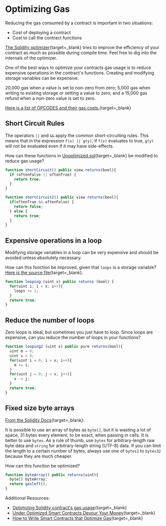 # Optimizing Gas

Reducing the gas consumed by a contract is important in two situations:

- Cost of deploying a contract
- Cost to call the contract functions

[The Solidity optimizer](https://solidity.readthedocs.io/en/v0.7.1/internals/optimiser.html){target=\_blank} tries to improve the efficiency of your contract as much as possible during compile time. Feel free to dig into the internals of the optimizer.

One of the best ways to optimize your contracts gas usage is to reduce expensive operations in the contract's functions. Creating and modifying storage variables can be expensive.

20,000 gas when a value is set to non-zero from zero; 5,000 gas when writing to existing storage or setting a value to zero; and a 15,000 gas refund when a non-zero value is set to zero.

[Here is a list of OPCODES and their gas costs.](https://docs.google.com/spreadsheets/d/1n6mRqkBz3iWcOlRem_mO09GtSKEKrAsfO7Frgx18pNU/edit#gid=0){target=\_blank}

## Short Circuit Rules

The operators `||` and `&&` apply the common short-circuiting rules. This means that in the expression `f(x) || g(y)`, if `f(x)` evaluates to true, `g(y)` will not be evaluated even if it may have side-effects.

How can these functions in [Unoptimized.sol](https://gist.github.com/ConsenSys-Academy/a61670fd8796d73d8b4b7d5935f9e714){target=\_blank} be modified to reduce gas usage?

```javascript
function shortCircuit() public view returns(bool){
  if (oftenFalse || oftenTrue) {
    return true;
  }
}

function shortCircuit2() public view returns(bool){
  if(oftenTrue && oftenFalse) {
    return false;
  } else {
    return true;
  }
}
```

## Expensive operations in a loop

Modifying storage variables in a loop can be very expensive and should be avoided unless absolutely necessary.

How can this function be improved, given that `loops` is a storage variable? [Here is the source file](https://gist.github.com/ConsenSys-Academy/a61670fd8796d73d8b4b7d5935f9e714#file-unoptimized-sol-L26){target=\_blank}.

```javascript
function looping (uint x) public returns (bool) {
  for(uint i; i < x; i++){
    loops += 1;
  }
  return true;
}
```

## Reduce the number of loops

Zero loops is ideal, but sometimes you just have to loop. Since loops are expensive, can you reduce the number of loops in your functions?

```javascript
function looping2 (uint x) public pure returns(bool){
  uint m = 0;
  uint v = 0;
  for(uint i = 0; i < x; i++){
    m += i;
  }
  for(uint j = 0; j < x; j++){
    v -= j;
  }
  return true;
}
```

## Fixed size byte arrays

[From the Solidity Docs](https://solidity.readthedocs.io/en/latest/types.html#fixed-size-byte-arrays){target=\_blank}:

It is possible to use an array of bytes as `byte[]`, but it is wasting a lot of space, 31 bytes every element, to be exact, when passing in calls. It is better to use `bytes`. As a rule of thumb, use `bytes` for arbitrary-length raw byte data and `string` for arbitrary-length string (UTF-8) data. If you can limit the length to a certain number of bytes, always use one of `bytes1` to `bytes32` because they are much cheaper.

How can this function be optimized?

```javascript
function byteArray() public returns(uint){
  byte[] byteArray;
  return gasleft();
}
```

Additional Resources:

- [Optimizing Solidity contract's gas usage](https://medium.com/coinmonks/optimizing-your-solidity-contracts-gas-usage-9d65334db6c7){target=\_blank}
- [Under Optimized Smart Contracts Devour Your Money](https://arxiv.org/pdf/1703.03994.pdf){target=\_blank}
- [How to Write Smart Contracts that Optimize Gas](https://medium.com/better-programming/how-to-write-smart-contracts-that-optimize-gas-spent-on-ethereum-30b5e9c5db85){target=\_blank}
